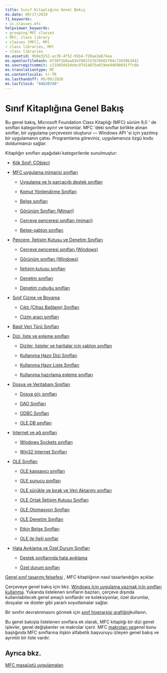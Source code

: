 ```yaml
---
title: Sınıf Kitaplığına Genel Bakış
ms.date: 09/17/2019
f1_keywords:
- vc.classes.mfc
helpviewer_keywords:
- grouping MFC classes
- MFC, class library
- classes [MFC], MFC
- class libraries, MFC
- class libraries
ms.assetid: 9b0e3152-ac39-4f52-91b4-f20aa3a674aa
ms.openlocfilehash: bf30f1b0aa83ef002337b76601f04c7103963441
ms.sourcegitcommit: c21b05042debc97d14875e019ee9d698691ffc0b
ms.translationtype: MT
ms.contentlocale: tr-TR
ms.lasthandoff: 06/09/2020
ms.locfileid: "84620740"
---
```

# <a name="class-library-overview"></a>Sınıf Kitaplığına Genel Bakış

Bu genel bakış, Microsoft Foundation Class Kitaplığı (MFC) sürüm 9,0 ' de sınıfları kategorilere ayırır ve tanımlar. MFC 'deki sınıflar birlikte alınan sınıflar, bir uygulama çerçevesini oluşturur — Windows API 'si için yazılmış bir uygulamanın çatısı. Programlama göreviniz, uygulamanıza özgü kodu doldurmanızı sağlar.

Kitaplığın sınıfları aşağıdaki kategorilerde sunulmuştur:

- [Kök Sınıf: CObject](root-class-cobject.md)

- [MFC uygulama mimarisi sınıfları](mfc-application-architecture-classes.md)

  - [Uygulama ve Iş parçacığı destek sınıfları](application-and-thread-support-classes.md)

  - [Komut Yönlendirme Sınıfları](command-routing-classes.md)

  - [Belge sınıfları](document-classes.md)

  - [Görünüm Sınıfları (Mimari)](view-classes-architecture.md)

  - [Çerçeve penceresi sınıfları (mimari)](frame-window-classes-architecture.md)

  - [Belge-şablon sınıfları](document-template-classes.md)

- [Pencere, İletişim Kutusu ve Denetim Sınıfları](window-dialog-and-control-classes.md)

  - [Çerçeve penceresi sınıfları (Windows)](frame-window-classes-windows.md)

  - [Görünüm sınıfları (Windows)](view-classes-windows.md)

  - [İletişim kutusu sınıfları](dialog-box-classes.md)

  - [Denetim sınıfları](control-classes.md)

  - [Denetim çubuğu sınıfları](control-bar-classes.md)

- [Sınıf Çizme ve Boyama](drawing-and-printing-classes.md)

  - [Çıktı (Cihaz Bağlamı) Sınıfları](output-device-context-classes.md)

  - [Çizim aracı sınıfları](drawing-tool-classes.md)

- [Basit Veri Türü Sınıfları](simple-data-type-classes.md)

- [Dizi, liste ve eşleme sınıfları](array-list-and-map-classes.md)

  - [Diziler, listeler ve haritalar için şablon sınıfları](template-classes-for-arrays-lists-and-maps.md)

  - [Kullanıma Hazır Dizi Sınıfları](ready-to-use-array-classes.md)

  - [Kullanıma Hazır Liste Sınıfları](ready-to-use-list-classes.md)

  - [Kullanıma hazırlama eşleme sınıfları](ready-to-use-map-classes.md)

- [Dosya ve Veritabanı Sınıfları](file-and-database-classes.md)

  - [Dosya g/ç sınıfları](file-i-o-classes.md)

  - [DAO Sınıfları](dao-classes.md)

  - [ODBC Sınıfları](odbc-classes.md)

  - [OLE DB sınıfları](ole-db-classes.md)

- [Internet ve ağ sınıfları](internet-and-networking-classes.md)

  - [Windows Sockets sınıfları](windows-sockets-classes.md)

  - [Win32 Internet Sınıfları](win32-internet-classes.md)

- [OLE Sınıfları](ole-classes.md)

  - [OLE kapsayıcı sınıfları](ole-container-classes.md)

  - [OLE sunucu sınıfları](ole-server-classes.md)

  - [OLE sürükle ve bırak ve Veri Aktarımı sınıfları](ole-drag-and-drop-and-data-transfer-classes.md)

  - [OLE Ortak İletişim Kutusu Sınıfları](ole-common-dialog-classes.md)

  - [OLE Otomasyon Sınıfları](ole-automation-classes.md)

  - [OLE Denetim Sınıfları](ole-control-classes.md)

  - [Etkin Belge Sınıfları](active-document-classes.md)

  - [OLE ile Ilgili sınıflar](ole-related-classes.md)

- [Hata Ayıklama ve Özel Durum Sınıfları](debugging-and-exception-classes.md)

  - [Destek sınıflarında hata ayıklama](debugging-support-classes.md)

  - [Özel durum sınıfları](exception-classes.md)

[Genel sınıf tasarımı felsefesi](general-class-design-philosophy.md) , MFC kitaplığının nasıl tasarlandığını açıklar.

Çerçeveye genel bakış için bkz. [Windows Için uygulama yazmak Için sınıfları kullanma](using-the-classes-to-write-applications-for-windows.md). Yukarıda listelenen sınıfların bazıları, çerçeve dışında kullanılabilecek genel amaçlı sınıflardır ve koleksiyonlar, özel durumlar, dosyalar ve dizeler gibi yararlı soyutlamalar sağlar.

Bir sınıfın devralınmasını görmek için [sınıf hiyerarşisi grafiğini](hierarchy-chart.md)kullanın.

Bu genel bakışta listelenen sınıflara ek olarak, MFC kitaplığı bir dizi genel işlevler, genel değişkenler ve makrolar içerir. MFC [makroları ve](reference/mfc-macros-and-globals.md)genel konu başlığında MFC sınıflarına ilişkin alfabetik başvuruyu izleyen genel bakış ve ayrıntılı bir liste vardır.

## <a name="see-also"></a>Ayrıca bkz.

[MFC masaüstü uygulamaları](mfc-desktop-applications.md)

